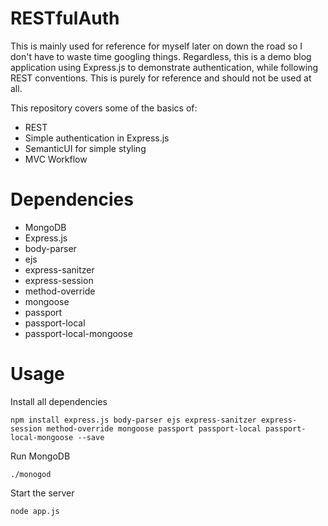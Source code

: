 # RESTfulAuth
This is mainly used for reference for myself later on down the road so I don't have to waste time googling things. Regardless, this is a demo blog application using Express.js to demonstrate authentication, while following REST conventions. This is purely for reference and should not be used at all.  

This repository covers some of the basics of: 
* REST
* Simple authentication in Express.js
* SemanticUI for simple styling
* MVC Workflow

# Dependencies
* MongoDB
* Express.js
* body-parser
* ejs
* express-sanitzer
* express-session
* method-override
* mongoose
* passport
* passport-local
* passport-local-mongoose

# Usage
Install all dependencies

`npm install express.js body-parser ejs express-sanitzer express-session method-override mongoose passport passport-local passport-local-mongoose --save`

Run MongoDB

`./monogod`

Start the server

`node app.js`
